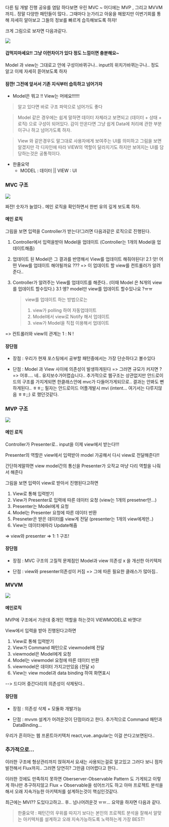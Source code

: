 다른 팀 개발 진행 공유를 염탐 하다보면 우린 MVC ~ 어디에는 MVP , 그리고 MVVM 까지.. 정말 다양한 패턴들이 많다.. 그때마다 눈가리고 아웅을 해왔지만 이번기회를 통해 자세히 알아보고 그들의 정보를 빠르게 습득해보도록 하자!

크게 그림으로 보자면 다음과같다.

![](https://github.com/tekies09/CS/blob/main/%EB%94%94%EC%9E%90%EC%9D%B8%ED%8C%A8%ED%84%B4/images/mvc,mvp,mvvm.PNG?raw=true)

#### 겁먹지마세요!! 그냥 이런차이가 있다 정도 느낌이면 충분해요~ 

Model 과 view는 그대로고 안에 구성이바뀌구나.. input의 위치가바뀌는구나.. 정도 알고 이제 자세히 뜯어보도록 하자


#### 잠깐! 그전에 앞서서 기존 지식부터 습득하고 넘어가자

- Model은 뭐고 !! View는 머에요!!!!!!
> 알고 있다면 바로 구조 파악으로 넘어가도 좋다

> Model 같은 경우에는 쉽게 말하면 데이터 자체라고 보면되고 (데이터 + 상태 + 로직) 으로 구성이 되어있다. 감이 안온다면 그냥 쉽게 Data에 처리에 관한 부분이구나 하고 넘어가도록 하자.

> View 와 같은경우도 말그대로 사용자에게 보여주는 UI를 의미하고 그림을 보면 알겠지만 각 디자인에 따라 VIEW의 역할이 달라지기도 하지만 보여지는 UI를 담당하는것은 공통적이다. 

- 한줄요약 
  - MODEL : 데이터  ||  VIEW  :  UI 
  

### MVC 구조


![](https://github.com/tekies09/CS/blob/main/%EB%94%94%EC%9E%90%EC%9D%B8%ED%8C%A8%ED%84%B4/images/mvc.png?raw=true)


짜잔! 숫자가 늘었다.. 메인 로직을 확인하면서 한번 유의 깊게 보도록 하자.

#### 메인 로직

그림을 보면 입력을 Controller가 받는다!그러면 다음과같은 로직으로 진행된다.

1. Controller에서 입력을받아 Model을 업데이트  (Controller는 1개의 Model을 업데이트해줌)

2. 업데이트 된 Model은 그 결과를 반영해서 View를 업데이트 해줘야된다!
	2.1 앗! 어떤 View를 업데이트 해야될까요 ??? => 이 업데이트 할 view를 컨트롤러가 알려준다..

3. Controller가 알려주는 View를 업데이트를 해준다.. (이때 Model 은 N개의 view를 업데이트 할수있다.)
	3.1 엥? model만 view를 업데이트 할수있나요 ?ㅠㅠ
    > view를 업데이트 하는 방법으로는 
    > 1. view가 polling 하여 자동업데이트
    > 2. Model에서 view로 Notify 해서 업데이트
    > 3. view가 Model을 직접 이용해서 업데이트

=> 컨트롤러와 view의 관계는 1 : N !


#### 장단점 

- 장점 : 우리가 현재 포스팅에서 공부할 패턴중에서는 가장 단순하다고 볼수있다

- 단점 : Model 과 View 사이에 의존성이 발생하게된다 => 그러면 규모가 커지면 ? => 어후.... 네.. 유지보수가어렵습니다.. 추가적으로 웹구조는  상관없지만 안드로이드의 구조를 가지게되면 한클래스안에 mvc가 다들어가게되므로.. 결과는 안봐도 뻔하게된다.. ㅎㅎ;; 필자는 안드로이드 어플개발시 mvi (intent... 여기서는 다루지않음 ㅎㅎ;;) 로 했던것같다.



### MVP 구조

![](https://github.com/tekies09/CS/blob/main/%EB%94%94%EC%9E%90%EC%9D%B8%ED%8C%A8%ED%84%B4/images/mvp.png?raw=true)

#### 메인 로직

Controller가 Presenter로.. input을 이제 view에서 받는다!!! 

Presenter의 역할은 view에서 입력받아 model 가공해서 다시 view로 전달해준다!! 

간단하게말하면 view model간의 통신을 Presenter가 오작교 마냥 다리 역할을 나줘서 해준다

그림을 보면 입력이 view로 받아서 진행된다고하면

1. View로 통해 입력받기
2. View가 Presenter로 입력에 따른 데이터 요청  (view는 1개의 presetner만...)
3. Presenter는 Model에게 요청
4. Model는 Presenter 요청에 따른 데이터 반환
5. Presneter은 받은 데이터를 view게 전달 (presenter는 1개의 view에게만..)
6. View는 데이터에따라 Update해줌 

=> view와 presenter => 1: 1 구조!

#### 장단점 

- 장점 : MVC 구조의 고질적 문제점인 Model과 view 의존성 x 을 개선한 아키텍처

- 단점 : view와 presenter의존성이 커짐 => 그에 따른 필요한 클래스가 많아짐.. 



### MVVM 

![](https://github.com/tekies09/CS/blob/main/%EB%94%94%EC%9E%90%EC%9D%B8%ED%8C%A8%ED%84%B4/images/mvvm.png?raw=true)

#### 메인로직 

MVP에 구조에서 가운데 중개인 역할을 하는것이 VIEWMODEL로 바꼇다! 

View에서 입력을 받아 진행된다고하면


1. View로 통해 입력받기
2. View가 Command 패턴으로 viewmodel에 전달
3. viewmodel은 Model에게 요청
4. Model는 viewmodel 요청에 따른 데이터 반환
5. viewmodel은 데이터 가지고만있음 (전달 x)
6. View는 view model과 data binding 하여 화면표시


--> 드디어 중간다리의 의존성이 삭제됫다..

#### 장단점

- 장점 : 의존성 삭제 + 모듈화 개발가능

- 단점 : mvvm 설계가 어려운것이 단점이라고 한다. 추가적으로 Command 패턴과 DataBinding...

우리가 흔히아는 웹 프론트아키텍처 react,vue..angular는 이걸 쓴다고보면된다..


### 추가적으로...

이러한 구조에 형상관리까지 얹혀져서 요새는 사용되는걸로 알고있고 그러다 보니 점차 발전해서 Flux까지.. 그러면 당연히? 그만큼 더어렵다고 한다..

이러한 것에도 만족하지 못하면 Oberserver-Observable Pattern 도 가게되고  이렇게 하나만 추구하지않고 Flux + Observable을 섞어쓰기도 하고 아마 프로젝트 분석을 해서 오래 지속가능한 아키텍처를 설계하는것이 핵심인것같다.

최근에는 MVI?? 도있다고하고.. 후.. 넘나어려운것 ㅠㅠ... 요약을 하자면 다음과 같다.

> 한줄요약 : 패턴간의 우위를 따지기 보다는 본인의 프로젝트 분석을 잘해서 알맞는 아키텍처를 설계하고 오래 지속가능하도록 노력하는게 가장 BEST!  
